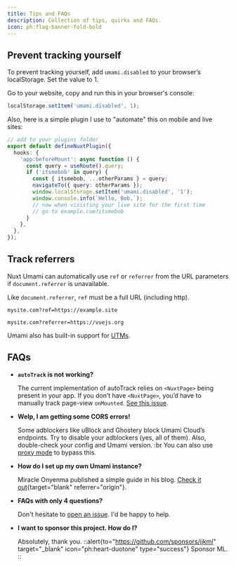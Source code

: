 ```yaml
---
title: Tips and FAQs
description: Collection of tips, quirks and FAQs.
icon: ph:flag-banner-fold-bold
---
```


## Prevent tracking yourself

To prevent tracking yourself, add `umami.disabled` to your browser’s
localStorage. Set the value to 1.

Go to your website, copy and run this in your browser's console:

```js
localStorage.setItem('umami.disabled', 1);
```

Also, here is a simple plugin I use to "automate" this on mobile and live sites:

```ts [itsmebob.client.ts]
// add to your plugins folder
export default defineNuxtPlugin({
  hooks: {
    'app:beforeMount': async function () {
      const query = useRoute().query;
      if ('itsmebob' in query) {
        const { itsmebob, ...otherParams } = query;
        navigateTo({ query: otherParams });
        window.localStorage.setItem('umami.disabled', '1');
        window.console.info(`Hello, Bob.`);
        // now when visisting your live site for the first time
        // go to example.com?itsmebob
      }
    },
  },
});
```

## Track referrers

Nuxt Umami can automatically use `ref` or `referrer` from the URL parameters
if `document.referrer` is unavailable.

Like `document.referrer`, `ref` must be a full URL (including http).

```
mysite.com?ref=https://example.site

mysite.com?referrer=https://vuejs.org
```

Umami also has built-in support for [UTMs](https://umami.is/docs/guides/measure-campaigns#step-2:-add-utm-parameters-to-your-links).

## FAQs

- **`autoTrack` is not working?**

  The current implementation of autoTrack relies on `<NuxtPage>` being
  present in your app. If you don’t have `<NuxtPage>`, you’d have to
  manually track page-view `onMounted`. [See this issue](https://github.com/ijkml/nuxt-umami/issues/102#issuecomment-2112482840).

- **Welp, I am getting some CORS errors!**

  Some adblockers like uBlock and Ghostery block Umami Cloud’s endpoints.
  Try to disable your adblockers (yes, all of them). Also, double-check
  your config and Umami version. :br You can also use [proxy mode](/api/configuration#proxy-mode) to bypass this.

- **How do I set up my own Umami instance?**

  Miracle Onyenma published a simple guide in his blog. [Check it out](https://miracleio.me/blog/set-up-analytics-for-your-nuxt-3-app-with-umami){target="blank" referrer="origin"}.

- **FAQs with only 4 questions?**

  Don't hesitate to [open an issue](https://github.com/ijkml/nuxt-umami/issues). I'd be happy to help.

- **I want to sponsor this project. How do I?**

  Absolutely, thank you.
  ::alert{to="https://github.com/sponsors/ijkml" target="_blank" icon="ph:heart-duotone" type="success"}
  Sponsor ML.
  ::
